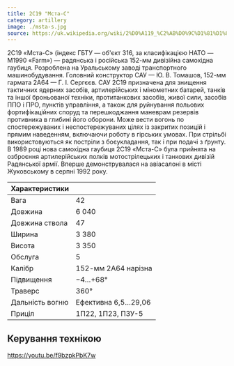 ```yaml
---
title: 2С19 "Мста-С"
category: artillery
image: ./msta-s.jpg
source: https://uk.wikipedia.org/wiki/2%D0%A119_%C2%AB%D0%9C%D1%81%D1%82%D0%B0-%D0%A1%C2%BB
---
```


2С19 «Мста-С» (індекс ГБТУ — об'єкт 316, за класифікацією НАТО — M1990 «Farm») — радянська і російська 152-мм дивізійна самохідна гаубиця. Розроблена на Уральському заводі транспортного машинобудування. Головний конструктор САУ — Ю. В. Томашов, 152-мм гармата 2А64 — Г. І. Сергєєв. САУ 2С19 призначена для знищення тактичних ядерних засобів, артилерійських і мінометних батарей, танків та іншої броньованої техніки, протитанкових засобів, живої сили, засобів ППО і ПРО, пунктів управління, а також для руйнування польових фортифікаційних споруд та перешкоджання маневрам резервів противника в глибині його оборони. Може вести вогонь по спостережуваних і неспостережуваних цілях із закритих позицій і прямим наведенням, включаючи роботу в гірських умовах. При стрільбі використовуються як постріли з боєукладання, так і при подачі з ґрунту. В 1989 році нова самохідна гаубиця 2С19 «Мста-С» була прийнята на озброєння артилерійських полків мотострілецьких і танкових дивізій Радянської армії. Вперше демонструвалася на авіасалоні в місті Жуковському в серпні 1992 року.

| Характеристики  |                     |
| --------------- | ------------------- |
| Вага            | 42                  |
| Довжина         | 6 040               |
| Довжина ствола  | 47                  |
| Ширина          | 3 380               |
| Висота          | 3 350               |
| Обслуга         | 5                   |
| Калібр          | 152-мм 2А64 нарізна |
| Підвищення      | −4…+68°             |
| Траверс         | 360°                |
| Дальність вогню | Ефективна 6,5…29,06 |
| Приціл          | 1П22, 1П23, ПЗУ-5   |

## Керування технікою

https://youtu.be/f9bzpkPbK7w
